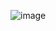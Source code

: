 
![image](https://user-images.githubusercontent.com/84224913/155709134-ae274792-d874-4d44-839b-73ed62be4f4c.png)
